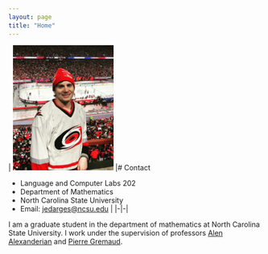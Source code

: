 ```yaml
---
layout: page
title: "Home"
---
```


| <img src="assets/FGCS7881-1233x1536.jpg" alt="pic" width="200"/> |# Contact
- Language and Computer Labs 202
- Department of Mathematics
- North Carolina State University
- Email: jedarges@ncsu.edu |
|-|-|


 I am a graduate student in the department of mathematics at North Carolina State University. I work under the supervision of professors [Alen Alexanderian](https://aalexan3.math.ncsu.edu/) and [Pierre Gremaud](https://gremaud.wordpress.ncsu.edu/).

